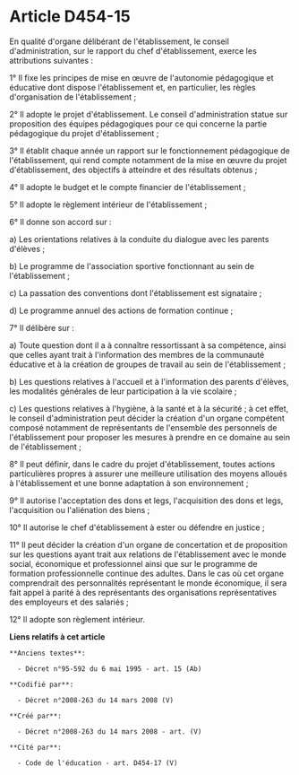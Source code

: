 # Article D454-15

En qualité d'organe délibérant de l'établissement, le conseil d'administration, sur le rapport du chef d'établissement,
exerce les attributions suivantes :

1° Il fixe les principes de mise en œuvre de l'autonomie pédagogique et éducative dont dispose l'établissement et, en
particulier, les règles d'organisation de l'établissement ;

2° Il adopte le projet d'établissement. Le conseil d'administration statue sur proposition des équipes pédagogiques pour ce
qui concerne la partie pédagogique du projet d'établissement ;

3° Il établit chaque année un rapport sur le fonctionnement pédagogique de l'établissement, qui rend compte notamment de la
mise en œuvre du projet d'établissement, des objectifs à atteindre et des résultats obtenus ;

4° Il adopte le budget et le compte financier de l'établissement ;

5° Il adopte le règlement intérieur de l'établissement ;

6° Il donne son accord sur :

a) Les orientations relatives à la conduite du dialogue avec les parents d'élèves ;

b) Le programme de l'association sportive fonctionnant au sein de l'établissement ;

c) La passation des conventions dont l'établissement est signataire ;

d) Le programme annuel des actions de formation continue ;

7° Il délibère sur :

a) Toute question dont il a à connaître ressortissant à sa compétence, ainsi que celles ayant trait à l'information des
membres de la communauté éducative et à la création de groupes de travail au sein de l'établissement ;

b) Les questions relatives à l'accueil et à l'information des parents d'élèves, les modalités générales de leur participation
à la vie scolaire ;

c) Les questions relatives à l'hygiène, à la santé et à la sécurité ; à cet effet, le conseil d'administration peut décider
la création d'un organe compétent composé notamment de représentants de l'ensemble des personnels de l'établissement pour
proposer les mesures à prendre en ce domaine au sein de l'établissement ;

8° Il peut définir, dans le cadre du projet d'établissement, toutes actions particulières propres à assurer une meilleure
utilisation des moyens alloués à l'établissement et une bonne adaptation à son environnement ;

9° Il autorise l'acceptation des dons et legs, l'acquisition des dons et legs, l'acquisition ou l'aliénation des biens ;

10° Il autorise le chef d'établissement à ester ou défendre en justice ;

11° Il peut décider la création d'un organe de concertation et de proposition sur les questions ayant trait aux relations de
l'établissement avec le monde social, économique et professionnel ainsi que sur le programme de formation professionnelle
continue des adultes. Dans le cas où cet organe comprendrait des personnalités représentant le monde économique, il sera fait
appel à parité à des représentants des organisations représentatives des employeurs et des salariés ;

12° Il adopte son règlement intérieur.

**Liens relatifs à cet article**

	**Anciens textes**:

	  - Décret n°95-592 du 6 mai 1995 - art. 15 (Ab)

	**Codifié par**:

	  - Décret n°2008-263 du 14 mars 2008 (V)

	**Créé par**:

	  - Décret n°2008-263 du 14 mars 2008 - art. (V)

	**Cité par**:

	  - Code de l'éducation - art. D454-17 (V)
